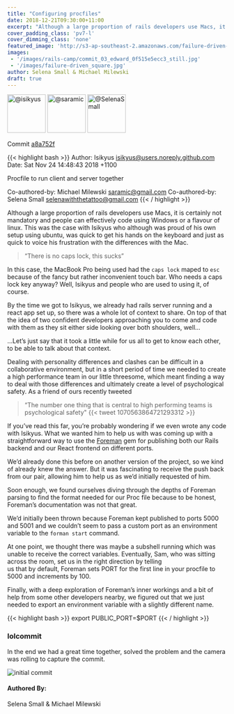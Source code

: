 ```yaml
---
title: "Configuring procfiles"
date: 2018-12-21T09:30:00+11:00
excerpt: "Although a large proportion of rails developers use Macs, it is certainly not mandatory and people can effectively code using Windows or a flavour of linux. This was the case with Isikyus who although was proud of his own setup using ubuntu, was quick to get his hands on the keyboard and just as quick to voice his frustration with the differences with the Mac. "
cover_padding_class: 'pv7-l'
cover_dimming_class: 'none'
featured_image: 'http://s3-ap-southeast-2.amazonaws.com/failure-driven-blog/railscamp-24-woodfield-hobart/commit_03_edward_0f515e5ecc3.gif'
images:
 - '/images/rails-camp/commit_03_edward_0f515e5ecc3_still.jpg'
 - '/images/failure-driven_square.jpg'
author: Selena Small & Michael Milewski
draft: true
---
```


<img alt="@isikyus" src="//github.com/isikyus.png" style="display: inline; width: 88px;" height="88" />
<img alt="@saramic" src="//github.com/saramic.png" style="display: inline; width: 88px;" height="88" />
<img alt="@SelenaSmall" src="//github.com/SelenaSmall.png" style="display: inline; width: 88px;" height="88" />

Commit [a8a752f](https://github.com/failure-driven/railscamp-search-term/commit/a8a752f2cf2d3be7f204ee028a5ff52d51e7dda7)

{{< highlight bash >}}
Author: Isikyus <isikyus@users.noreply.github.com>
Date:   Sat Nov 24 14:48:43 2018 +1100

Procfile to run client and server together

Co-authored-by: Michael Milewski <saramic@gmail.com>
Co-authored-by: Selena Small <selenawiththetattoo@gmail.com>
{{< / highlight >}}

Although a large proportion of rails developers use Macs, it is certainly not mandatory and people 
can effectively code using Windows or a flavour of linux. This was the case with Isikyus who although 
was proud of his own setup using ubuntu, was quick to get his hands on the keyboard and just as quick 
to voice his frustration with the differences with the Mac. 

> “There is no caps lock, this sucks” 

In this case, the MacBook Pro being used had the `caps lock` maped to `esc` because of the fancy but 
rather inconvenient touch bar. Who needs a caps lock key anyway? Well, Isikyus and people who are used 
to using it, of course.

By the time we got to Isikyus, we already had rails server running and a react app set up, so there 
was a whole lot of context to share. On top of that the idea of two confident developers approaching 
you to come and code with them as they sit either side looking over both shoulders, well…
 
...Let’s just say that it took a little while for us all to get to know each other, to be able to 
talk about that context. 

Dealing with personality differences and clashes can be difficult in a collaborative environment, 
but in a short period of time we needed to create a high performance team in our little threesome, 
which meant finding a way to deal with those differences and ultimately create a level of psychological 
safety. As a friend of ours recently tweeted

> “The number one thing that is central to high performing teams is psychological safety"
> {{< tweet 1070563864721293312 >}}

If you’ve read this far, you’re probably wondering if we even wrote any code with Isikyus. What we 
wanted him to help us with was coming up with a straightforward way to use the [Foreman](https://github.com/ddollar/foreman) 
gem for publishing both our Rails backend and our React frontend on different ports.

We’d already done this before on another version of the project, so we kind of already knew the answer. 
But it was fascinating to receive the push back from our pair, allowing him to help us as we’d initially 
requested of him.

Soon enough, we found ourselves diving through the depths of Foreman parsing to find the format needed 
for our Proc file because to be honest, Foreman’s documentation was not that great.

We’d initially been thrown because Foreman kept published to ports 5000 and 5001 and we couldn’t seem 
to pass a custom port as an environment variable to the `forman start` command.

At one point, we thought there was maybe a subshell running which was unable to receive the correct 
variables. Eventually, Sam, who was sitting across the room, set us in the right direction by telling  
us that by default, Foreman sets PORT for the first line in your procfile to 5000 and increments by 100.

Finally, with a deep exploration of Foreman’s inner workings and a bit of help from some other developers 
nearby, we figured out that we just needed to export an environment variable with a slightly different name.

{{< highlight bash >}}
export PUBLIC_PORT=$PORT
{{< / highlight >}}

### lolcommit

In the end we had a great time together, solved the problem and the camera was rolling to capture the commit.

![initial commit](http://s3-ap-southeast-2.amazonaws.com/failure-driven-blog/railscamp-24-woodfield-hobart/commit_03_edward_0f515e5ecc3.gif)

#### Authored By:

Selena Small & Michael Milewski

